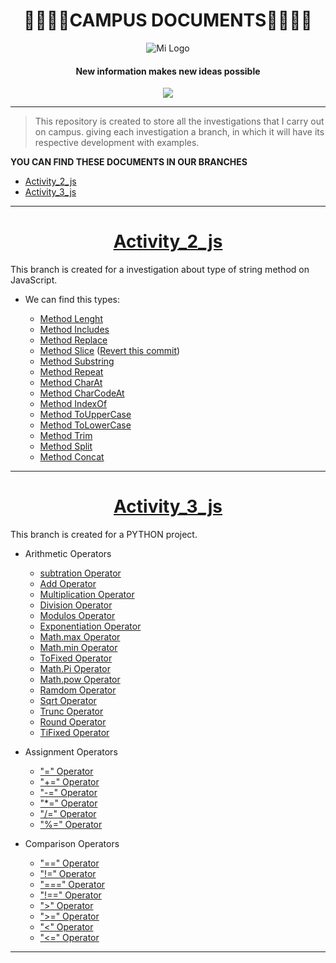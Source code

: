 
<h1 align="center">
🚀👨‍🚀🚀CAMPUS DOCUMENTS🚀👨‍🚀🚀
</h1>

<div align="center"">
  <img src="https://user-images.githubusercontent.com/122552606/224492912-1da451a9-2f2e-4a49-945f-b359835cf292.jpg" alt="Mi Logo">
</div>

  <h4 align="center">
New information makes new ideas possible
   </h4>

<p align="center">
   <img src="https://img.shields.io/badge/STATUS-EN%20DESAROLLO-green">
</p>

------------


>This repository is created to store all the investigations that I carry out on campus.
giving each investigation a branch, in which it will have its respective development with examples.

**YOU CAN FIND THESE DOCUMENTS IN OUR BRANCHES**

+ [Activity_2_js](https://github.com/Davidpereznuma10/Documents_Campus/tree/Activity_2_js "Activity_2_js")
+ [Activity_3_js](https://github.com/Davidpereznuma10/Documents_Campus/tree/Activity_3_js "Activity_3_js")

------------

# <h1 align="center"> [Activity_2_js](https://github.com/Davidpereznuma10/Documents_Campus/tree/Activity_2_js "Activity_2_js")</h1>
This branch is created for a investigation about type of string method on  JavaScript.

+ We can find this types:


    - [Method Lenght](https://github.com/Davidpereznuma10/Documents_Campus/commit/29ab463eec6a6d7f15c95423db6527c396cd5b36)
    - [Method Includes](https://github.com/Davidpereznuma10/Documents_Campus/commit/6758b1b544100658fdf1a0a7039aa01781cc1968)
    - [Method Replace](https://github.com/Davidpereznuma10/Documents_Campus/commit/b9033da47a5b674127c344ab53af85720f99cc9d)
    - [Method Slice](https://github.com/Davidpereznuma10/Documents_Campus/commit/698a224ba0c4035a179288d8e60406d88f156995) ([Revert this commit](https://github.com/Davidpereznuma10/Documents_Campus/commit/4ab45a195b9863d9fe5d6754f60b56318ce0f68d))
    - [Method Substring ](https://github.com/Davidpereznuma10/Documents_Campus/commit/e3eeb1048d01cbb3702c79195d72844ed37db989)
    - [Method Repeat](https://github.com/Davidpereznuma10/Documents_Campus/commit/628419a0351ba270f611b72fef5e05d6220f5ddc)
    - [Method CharAt ](https://github.com/Davidpereznuma10/Documents_Campus/commit/5c52ba92f87ee15dd1061b6ecda2f17ee314e00a)
    - [Method CharCodeAt](https://github.com/Davidpereznuma10/Documents_Campus/commit/a002b82fea760a06a85f98254b85085a9eb59637)
    - [Method IndexOf ](https://github.com/Davidpereznuma10/Documents_Campus/commit/fc82012b01ada892b0be23f5185c3d8012f259a0 "Method IndexOf")
    - [Method ToUpperCase](https://github.com/Davidpereznuma10/Documents_Campus/commit/e66c83af16f8f8a1fb36ef5a8a63ed9763f875da )
    - [Method ToLowerCase](https://github.com/Davidpereznuma10/Documents_Campus/commit/568746f3265b794058198ed3f61964abe7d3c283 )
    - [Method Trim](https://github.com/Davidpereznuma10/Documents_Campus/commit/7dc760ea2255a6ad4b536ef806b1eef7ac59a314 )
    - [Method Split](https://github.com/Davidpereznuma10/Documents_Campus/commit/4f0c926b1b4888508d76d3b708fe1ed798939bf5 )
    - [Method Concat](https://github.com/Davidpereznuma10/Documents_Campus/commit/b2abee8792143dc95a81fe5a993d9d2e9c5c3112 )


------------

# <h1 align="center">[Activity_3_js](https://github.com/Davidpereznuma10/Documents_Campus/tree/Activity_3_js "Activity_3_js")</h1>
This branch is created for a PYTHON project.

+ Arithmetic Operators

    - [subtration Operator](https://github.com/Davidpereznuma10/Documents_Campus/commit/98a3ed6c7ff1afd1a67811d8fd5890138291c1d3)
    - [Add Operator](https://github.com/Davidpereznuma10/Documents_Campus/commit/04a74c80c7439387e04f37766d0730d4dd194909)
    - [Multiplication Operator](https://github.com/Davidpereznuma10/Documents_Campus/commit/6190c336a19d09129b866421b01bb7641a9b4cca)
    - [Division Operator](https://github.com/Davidpereznuma10/Documents_Campus/commit/6899153ec705f46c1bb6f031556acee214b4b1ab)
    - [Modulos Operator](https://github.com/Davidpereznuma10/Documents_Campus/commit/aef791bab1eba8d6653d16bed3ce157862d6959b)
    - [Exponentiation Operator](https://github.com/Davidpereznuma10/Documents_Campus/commit/294c03c4799ec8eee602042b38e2dc0eeec35201)
    - [Math.max Operator](https://github.com/Davidpereznuma10/Documents_Campus/commit/d7dc80c04b6ed44de6b9123123500d9ead92b43f)
    - [Math.min Operator](https://github.com/Davidpereznuma10/Documents_Campus/commit/235524036deebfe511ded20883f25fce7af3dc83)
    - [ToFixed Operator](https://github.com/Davidpereznuma10/Documents_Campus/commit/f26cfc47450fbeea1576aa8a4564c525a82b2bba)
    - [Math.Pi Operator](https://github.com/Davidpereznuma10/Documents_Campus/commit/0dc07d9dca0cced0f2281711525b69fef3ab5314)
    - [Math.pow Operator](https://github.com/Davidpereznuma10/Documents_Campus/commit/622f42aa395d82b1f490fd47555e7a55ecbe9262)
    - [Ramdom Operator](https://github.com/Davidpereznuma10/Documents_Campus/commit/5423a1f0acd233f9cbd48e4a63e6b05cb4fdb012)
    - [Sqrt Operator](https://github.com/Davidpereznuma10/Documents_Campus/commit/c31b51a65e1398977cd3b86fa8c080595f7f87e5)
    - [Trunc Operator](https://github.com/Davidpereznuma10/Documents_Campus/commit/632f5e11c74f59ce19bd75eb8c2ced80e9973b1a)
    - [Round Operator](https://github.com/Davidpereznuma10/Documents_Campus/commit/c33d78a94deb5da389ab4b1e2958ee30db3810a1)
    - [TiFixed Operator](https://github.com/Davidpereznuma10/Documents_Campus/commit/76af558138169482718885e275ae7de3144da028)


+ Assignment Operators

    - ["=" Operator](https://github.com/Davidpereznuma10/Documents_Campus/commit/a95253d2a054315570c691e2077c6cc38b930d67)
    - ["+=" Operator](https://github.com/Davidpereznuma10/Documents_Campus/commit/8879aaf51521459fa298934cd002611c9effe3f3)
    - ["-=" Operator](https://github.com/Davidpereznuma10/Documents_Campus/commit/3b79fb1abb5630fb0e1824110703cf75ee5846e0)
    - ["*=" Operator](https://github.com/Davidpereznuma10/Documents_Campus/commit/8151ca6ad6ba1bbcb0698cfc7978a761bfd31e89)
    - ["/=" Operator](https://github.com/Davidpereznuma10/Documents_Campus/commit/c1089cab92481da297d30fb5f36699810cc04dae)
    - ["%=" Operator](https://github.com/Davidpereznuma10/Documents_Campus/commit/90f515caa227b59fda2b76bc4b0171483f3c7ede)


+ Comparison Operators    

    - ["==" Operator](https://github.com/Davidpereznuma10/Documents_Campus/commit/3f89978ce3045725749143fc26037d9b9a5d7415)
    - ["!=" Operator](https://github.com/Davidpereznuma10/Documents_Campus/commit/b3a2a56e60b95d62551ee282601997c1728478a8)
    - ["===" Operator](https://github.com/Davidpereznuma10/Documents_Campus/commit/a7a17ebbfce84815fc394507d97aa9d08cb6ef55)
    - ["!==" Operator](https://github.com/Davidpereznuma10/Documents_Campus/commit/76c378498375a2a4af93d7d0856ffb090b961ded)
    - [">" Operator](https://github.com/Davidpereznuma10/Documents_Campus/commit/39aa824e93e7346b8965cd61929fcb802d2dafc1)
    - [">=" Operator](https://github.com/Davidpereznuma10/Documents_Campus/commit/40b7ffcfc316d30d8f6afa567a7572f1fb17cf77)
    - ["<" Operator](https://github.com/Davidpereznuma10/Documents_Campus/commit/d085237ba436b5ae06b68b6e48dbb1c6c2f69d57)
    - ["<=" Operator](https://github.com/Davidpereznuma10/Documents_Campus/commit/090ce9ddbca769150c60ee4ec8cf52fed12d83e5)


------------